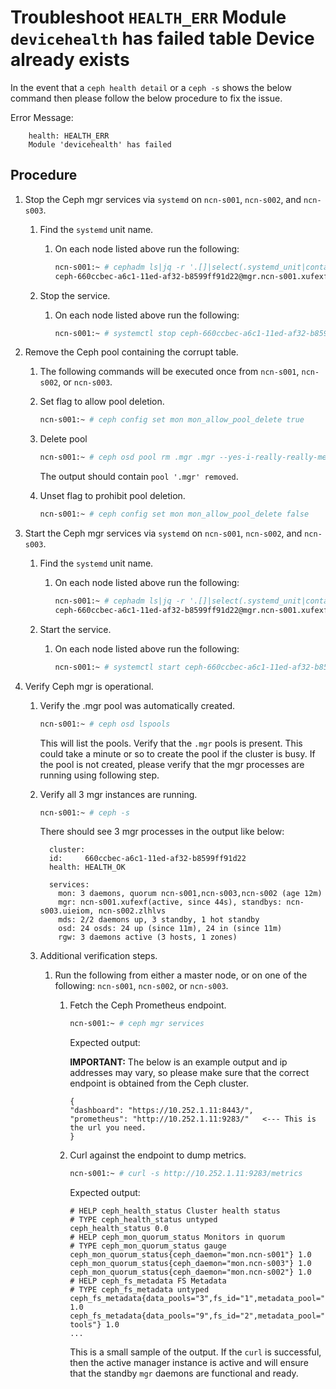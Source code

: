 # Troubleshoot `HEALTH_ERR` Module `devicehealth` has failed table Device already exists

In the event that a `ceph health detail` or a `ceph -s` shows the below command then please follow the below procedure to fix the issue.

Error Message:

```text
    health: HEALTH_ERR
    Module 'devicehealth' has failed
```

## Procedure

1. Stop the Ceph mgr services via `systemd` on `ncn-s001`, `ncn-s002`, and `ncn-s003`.
   1. Find the `systemd` unit name.
      1. On each node listed above run the following:

         ```bash
         ncn-s001:~ # cephadm ls|jq -r '.[]|select(.systemd_unit|contains ("mgr"))|.systemd_unit'
         ceph-660ccbec-a6c1-11ed-af32-b8599ff91d22@mgr.ncn-s001.xufexf
         ```

   2. Stop the service.
      1. On each node listed above run the following:

         ```bash
         ncn-s001:~ # systemctl stop ceph-660ccbec-a6c1-11ed-af32-b8599ff91d22@mgr.ncn-s001.xufexf
         ```

2. Remove the Ceph pool containing the corrupt table.
   1. The following commands will be executed once from `ncn-s001`, `ncn-s002`, or `ncn-s003`.
   2. Set flag to allow pool deletion.

      ```bash
      ncn-s001:~ # ceph config set mon mon_allow_pool_delete true
      ```

   3. Delete pool

      ```bash
      ncn-s001:~ # ceph osd pool rm .mgr .mgr --yes-i-really-really-mean-it
      ```

      The output should contain `pool '.mgr' removed`.

   4. Unset flag to prohibit pool deletion.

      ```bash
      ncn-s001:~ # ceph config set mon mon_allow_pool_delete false
      ```

3. Start the Ceph mgr services via `systemd` on `ncn-s001`, `ncn-s002`, and `ncn-s003`.
   1. Find the `systemd` unit name.
      1. On each node listed above run the following:

         ```bash
         ncn-s001:~ # cephadm ls|jq -r '.[]|select(.systemd_unit|contains ("mgr"))|.systemd_unit'
         ceph-660ccbec-a6c1-11ed-af32-b8599ff91d22@mgr.ncn-s001.xufexf
         ```

   2. Start the service.
      1. On each node listed above run the following:

         ```bash
         ncn-s001:~ # systemctl start ceph-660ccbec-a6c1-11ed-af32-b8599ff91d22@mgr.ncn-s001.xufexf
         ```

4. Verify Ceph mgr is operational.
   1. Verify the .mgr pool was automatically created.

      ```bash
      ncn-s001:~ # ceph osd lspools
      ```

      This will list the pools. Verify that the `.mgr` pools is present. This could take a minute or so to create the pool if the cluster is busy. If the pool is not created, please verify that the mgr processes are running using following step.

   2. Verify all 3 mgr instances are running.

      ```bash
      ncn-s001:~ # ceph -s
      ```

      There should see 3 mgr processes in the output like below:

      ```text
        cluster:
        id:     660ccbec-a6c1-11ed-af32-b8599ff91d22
        health: HEALTH_OK

        services:
          mon: 3 daemons, quorum ncn-s001,ncn-s003,ncn-s002 (age 12m)
          mgr: ncn-s001.xufexf(active, since 44s), standbys: ncn-s003.uieiom, ncn-s002.zlhlvs
          mds: 2/2 daemons up, 3 standby, 1 hot standby
          osd: 24 osds: 24 up (since 11m), 24 in (since 11m)
          rgw: 3 daemons active (3 hosts, 1 zones)
      ```

   3. Additional verification steps.
      1. Run the following from either a master node, or on one of the following: `ncn-s001`, `ncn-s002`, or `ncn-s003`.
         1. Fetch the Ceph Prometheus endpoint.

            ```bash
            ncn-s001:~ # ceph mgr services
            ```

            Expected output:

            **IMPORTANT:** The below is an example output and ip addresses may vary, so please make sure that the correct endpoint is obtained from the Ceph cluster.

            ```text
            {  
            "dashboard": "https://10.252.1.11:8443/",
            "prometheus": "http://10.252.1.11:9283/"   <--- This is the url you need.
            }
            ```

         2. Curl against the endpoint to dump metrics.

            ```bash
            ncn-s001:~ # curl -s http://10.252.1.11:9283/metrics
            ```

            Expected output:

            ```text
            # HELP ceph_health_status Cluster health status
            # TYPE ceph_health_status untyped
            ceph_health_status 0.0
            # HELP ceph_mon_quorum_status Monitors in quorum
            # TYPE ceph_mon_quorum_status gauge
            ceph_mon_quorum_status{ceph_daemon="mon.ncn-s001"} 1.0
            ceph_mon_quorum_status{ceph_daemon="mon.ncn-s003"} 1.0
            ceph_mon_quorum_status{ceph_daemon="mon.ncn-s002"} 1.0
            # HELP ceph_fs_metadata FS Metadata
            # TYPE ceph_fs_metadata untyped
            ceph_fs_metadata{data_pools="3",fs_id="1",metadata_pool="2",name="cephfs"} 1.0
            ceph_fs_metadata{data_pools="9",fs_id="2",metadata_pool="8",name="admin-tools"} 1.0
            ...
            ```

            This is a small sample of the output. If the `curl` is successful, then the active manager instance is active and will ensure that the standby `mgr` daemons are functional and ready.
